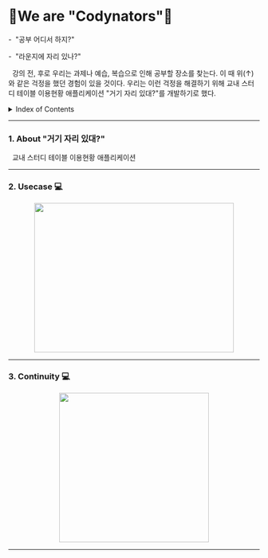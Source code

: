 # 🤗We are "Codynators"🤗

-&nbsp; "공부 어디서 하지?"

-&nbsp; "라운지에 자리 있나?"

&nbsp;  강의 전, 후로 우리는 과제나 예습, 복습으로 인해 공부할 장소를 찾는다. 이 때 위(↑)와 같은 걱정을 했던 경험이 있을 것이다. 우리는 이런 걱정을 해결하기 위해 교내 스터디 테이블 이용현황 애플리케이션 "거기 자리 있대?"를 개발하기로 했다. 

<details><summary>Index of Contents</summary>
  &nbsp;&nbsp;  1. About "거기 자리 있대?"
  
  &nbsp;&nbsp;  2. Usecase Diagram
  
  &nbsp;&nbsp;  3. Continuity
  
  &nbsp;&nbsp;  4. Role
  
</details>

* * *

### 1. About "거기 자리 있대?"
&nbsp;  교내 스터디 테이블 이용현황 애플리케이션

* * *

### 2. Usecase 💻
<p align="center"><img src="https://user-images.githubusercontent.com/56003992/127678594-0b4f7868-c6b3-4225-9889-d86cf7ad5449.JPG"  width="400" height="300"></p> 

* * *

### 3. Continuity 💻
<p align="center"><img src="https://user-images.githubusercontent.com/56003992/127262876-6703dc7e-22ff-43b0-83e4-9a1eebbe9135.jpg"  width="300" height="300"></p> 

* * *

